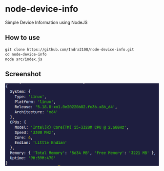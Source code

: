 # node-device-info

Simple Device Information using NodeJS

## How to use
```
git clone https://github.com/Indra2108/node-device-info.git
cd node-device-info
node src/index.js
```
## Screenshot
![Gambar](screenshot/Screenshot.png)